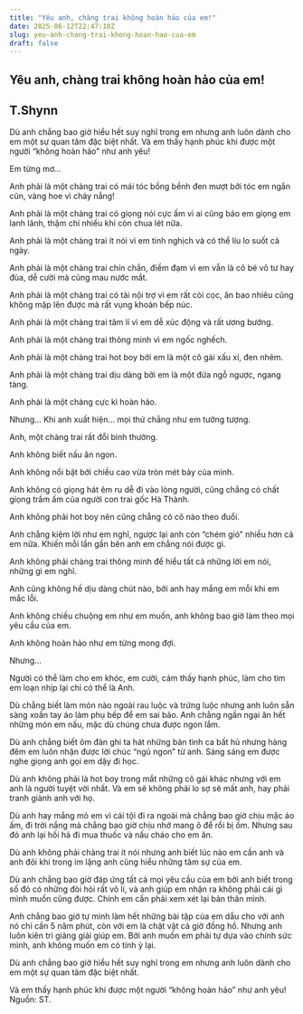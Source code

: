 ```yaml
---
title: "Yêu anh, chàng trai không hoàn hảo của em!"
date: 2025-06-12T22:47:10Z
slug: yeu-anh-chang-trai-khong-hoan-hao-cua-em
draft: false
---
```


## Yêu anh, chàng trai không hoàn hảo của em!

## T.Shynn

Dù anh chẳng bao giờ hiểu hết suy nghĩ trong em nhưng anh luôn dành cho em một sự quan tâm đặc biệt nhất. Và em thấy hạnh phúc khi được một người “không hoàn hảo” như anh yêu!

Em từng mơ...

Anh phải là một chàng trai có mái tóc bồng bềnh đen mượt bởi tóc em ngắn cũn, vàng hoe vì cháy nắng!
 
Anh phải là một chàng trai có giọng nói cực ấm vì ai cũng bảo em giọng em lanh lảnh, thậm chí nhiều khi còn chua lét nữa.
 
Anh phải là một chàng trai ít nói vì em tinh nghịch và có thể líu lo suốt cả ngày.
 
Anh phải là một chàng trai chín chắn, điềm đạm vì em vẫn là cô bé vô tư hay đùa, dễ cười mà cũng mau nước mắt.
 
Anh phải là một chàng trai có tài nội trợ vì em rất còi cọc, ăn bao nhiêu cũng không mập lên được mà rất vụng khoản bếp núc.
 
Anh phải là một chàng trai tâm lí vì em dễ xúc động và rất ương bướng.
 
Anh phải là một chàng trai thông minh vì em ngốc nghếch.
 
Anh phải là một chàng trai hot boy bởi em là một cô gái xấu xí, đen nhẻm.
 
Anh phải là một chàng trai dịu dàng bởi em là một đứa ngỗ ngược, ngang tàng.
 
Anh phải là một chàng cực kì hoàn hảo.
 
Nhưng… Khi anh xuất hiện… mọi thứ chẳng như em tưởng tượng. 
 
Anh, một chàng trai rất đỗi bình thường. 
 
Anh không biết nấu ăn ngon.
 
Anh không nổi bật bởi chiều cao vừa tròn mét bảy của mình.
 
Anh không có giọng hát êm ru dễ đi vào lòng người, cũng chẳng có chất giọng trầm ấm của người con trai gốc Hà Thành.
 
Anh không phải hot boy nên cũng chẳng có cô nào theo đuổi.
 
Anh chẳng kiệm lời như em nghĩ, ngược lại anh còn “chém gió” nhiều hơn cả em nữa. Khiến mỗi lần gần bên anh em chẳng nói được gì.
 
Anh không phải chàng trai thông minh để hiểu tất cả những lời em nói, những gì em nghĩ.
 
Anh cũng không hề dịu dàng chút nào, bởi anh hay mắng em mỗi khi em mắc lỗi.
 
Anh không chiều chuộng em như em muốn, anh không bao giờ làm theo mọi yêu cầu của em.
 
Anh không hoàn hảo như em từng mong đợi.
 
Nhưng…
 
Người có thể làm cho em khóc, em cười, cảm thấy hạnh phúc, làm cho tim em loạn nhịp lại chỉ có thể là Anh.

Dù chẳng biết làm món nào ngoài rau luộc và trứng luộc nhưng anh luôn sẵn sàng xoắn tay áo làm phụ bếp để em sai bảo. Anh chẳng ngần ngại ăn hết những món em nấu, mặc dù chúng chưa được ngon lắm.
 
Dù anh chẳng biết ôm đàn ghi ta hát những bản tình ca bất hủ nhưng hàng đêm em luôn nhận được lời chúc “ngủ ngon” từ anh. Sáng sáng em được nghe giọng anh gọi em dậy đi học.
 
Dù anh không phải là hot boy trong mắt những cô gái khác nhưng với em anh là người tuyệt vời nhất. Và em sẽ không phải lo sợ sẽ mất anh, hay phải tranh giành anh với họ.
 
Dù anh hay mắng mỏ em vì cái tội đi ra ngoài mà chẳng bao giờ chịu mặc áo ấm, đi trời nắng mà chẳng bao giờ chịu nhớ mang ô để rồi bị ốm. Nhưng sau đó anh lại hối hả đi mua thuốc và nấu cháo cho em ăn.
 
Dù anh không phải chàng trai ít nói nhưng anh biết lúc nào em cần anh và anh đôi khi trong im lặng anh cũng hiểu những tâm sự của em.
 
Dù anh chẳng bao giờ đáp ứng tất cả mọi yêu cầu của em bởi anh biết trong số đó có những đòi hỏi rất vô lí, và anh giúp em nhận ra không phải cái gì mình muốn cũng được. Chính em cần phải xem xét lại bản thân mình.

Anh chẳng bao giờ tự mình làm hết những bài tập của em dẫu cho với anh nó chỉ cần 5 năm phút, còn với em là chật vật cả giờ đồng hồ. Nhưng anh luôn kiên trì giảng giải giúp em. Bởi anh muốn em phải tự dựa vào chính sức mình, anh không muốn em có tính ỷ lại.
 
Dù anh chẳng bao giờ hiểu hết suy nghĩ trong em nhưng anh luôn dành cho em một sự quan tâm đặc biệt nhất.
 
Và em thấy hạnh phúc khi được một người “không hoàn hảo” như anh yêu! 
Nguồn: ST.